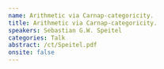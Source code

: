 ```yaml
---
name: Arithmetic via Carnap-categoricity.
title: Arithmetic via Carnap-categoricity.
speakers: Sebastian G.W. Speitel
categories: Talk
abstract: /ct/Speitel.pdf
onsite: false
---
```

